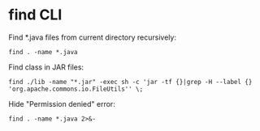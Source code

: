 # find CLI

Find *.java files from current directory recursively:
```
find . -name *.java
```
Find class in JAR files: 
```
find ./lib -name "*.jar" -exec sh -c 'jar -tf {}|grep -H --label {} 'org.apache.commons.io.FileUtils'' \;
```
Hide "Permission denied" error:
```
find . -name *.java 2>&-
```

